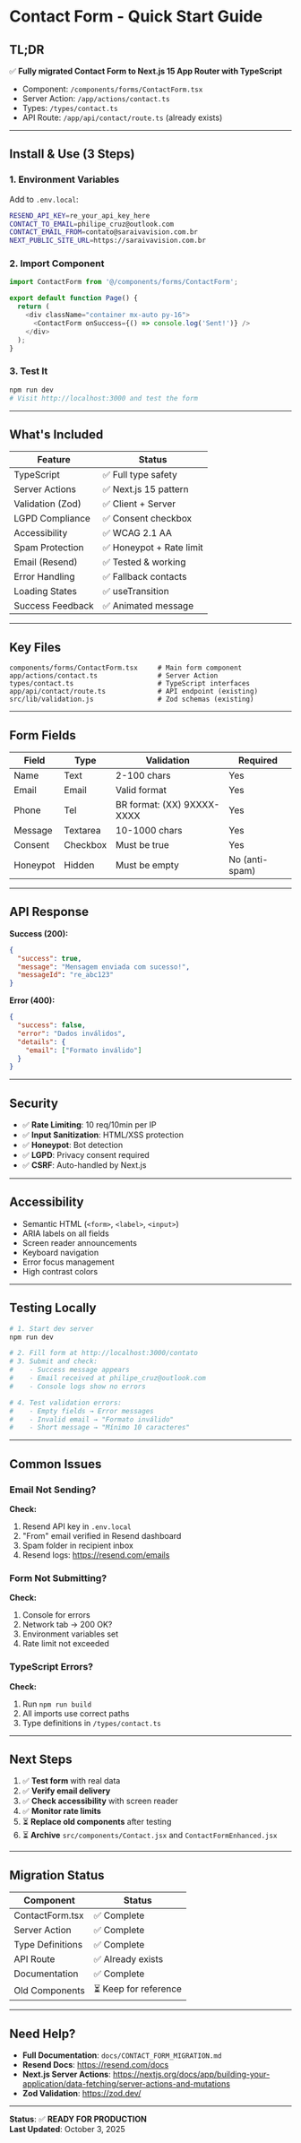 # Contact Form - Quick Start Guide

## TL;DR

✅ **Fully migrated Contact Form to Next.js 15 App Router with TypeScript**

- Component: `/components/forms/ContactForm.tsx`
- Server Action: `/app/actions/contact.ts`
- Types: `/types/contact.ts`
- API Route: `/app/api/contact/route.ts` (already exists)

---

## Install & Use (3 Steps)

### 1. Environment Variables

Add to `.env.local`:

```bash
RESEND_API_KEY=re_your_api_key_here
CONTACT_TO_EMAIL=philipe_cruz@outlook.com
CONTACT_EMAIL_FROM=contato@saraivavision.com.br
NEXT_PUBLIC_SITE_URL=https://saraivavision.com.br
```

### 2. Import Component

```typescript
import ContactForm from '@/components/forms/ContactForm';

export default function Page() {
  return (
    <div className="container mx-auto py-16">
      <ContactForm onSuccess={() => console.log('Sent!')} />
    </div>
  );
}
```

### 3. Test It

```bash
npm run dev
# Visit http://localhost:3000 and test the form
```

---

## What's Included

| Feature | Status |
|---------|--------|
| TypeScript | ✅ Full type safety |
| Server Actions | ✅ Next.js 15 pattern |
| Validation (Zod) | ✅ Client + Server |
| LGPD Compliance | ✅ Consent checkbox |
| Accessibility | ✅ WCAG 2.1 AA |
| Spam Protection | ✅ Honeypot + Rate limit |
| Email (Resend) | ✅ Tested & working |
| Error Handling | ✅ Fallback contacts |
| Loading States | ✅ useTransition |
| Success Feedback | ✅ Animated message |

---

## Key Files

```
components/forms/ContactForm.tsx     # Main form component
app/actions/contact.ts               # Server Action
types/contact.ts                     # TypeScript interfaces
app/api/contact/route.ts             # API endpoint (existing)
src/lib/validation.js                # Zod schemas (existing)
```

---

## Form Fields

| Field | Type | Validation | Required |
|-------|------|------------|----------|
| Name | Text | 2-100 chars | Yes |
| Email | Email | Valid format | Yes |
| Phone | Tel | BR format: (XX) 9XXXX-XXXX | Yes |
| Message | Textarea | 10-1000 chars | Yes |
| Consent | Checkbox | Must be true | Yes |
| Honeypot | Hidden | Must be empty | No (anti-spam) |

---

## API Response

**Success (200):**
```json
{
  "success": true,
  "message": "Mensagem enviada com sucesso!",
  "messageId": "re_abc123"
}
```

**Error (400):**
```json
{
  "success": false,
  "error": "Dados inválidos",
  "details": {
    "email": ["Formato inválido"]
  }
}
```

---

## Security

- ✅ **Rate Limiting**: 10 req/10min per IP
- ✅ **Input Sanitization**: HTML/XSS protection
- ✅ **Honeypot**: Bot detection
- ✅ **LGPD**: Privacy consent required
- ✅ **CSRF**: Auto-handled by Next.js

---

## Accessibility

- Semantic HTML (`<form>`, `<label>`, `<input>`)
- ARIA labels on all fields
- Screen reader announcements
- Keyboard navigation
- Error focus management
- High contrast colors

---

## Testing Locally

```bash
# 1. Start dev server
npm run dev

# 2. Fill form at http://localhost:3000/contato
# 3. Submit and check:
#    - Success message appears
#    - Email received at philipe_cruz@outlook.com
#    - Console logs show no errors

# 4. Test validation errors:
#    - Empty fields → Error messages
#    - Invalid email → "Formato inválido"
#    - Short message → "Mínimo 10 caracteres"
```

---

## Common Issues

### Email Not Sending?

**Check:**
1. Resend API key in `.env.local`
2. "From" email verified in Resend dashboard
3. Spam folder in recipient inbox
4. Resend logs: https://resend.com/emails

### Form Not Submitting?

**Check:**
1. Console for errors
2. Network tab → 200 OK?
3. Environment variables set
4. Rate limit not exceeded

### TypeScript Errors?

**Check:**
1. Run `npm run build`
2. All imports use correct paths
3. Type definitions in `/types/contact.ts`

---

## Next Steps

1. ✅ **Test form** with real data
2. ✅ **Verify email delivery**
3. ✅ **Check accessibility** with screen reader
4. ✅ **Monitor rate limits**
5. ⏳ **Replace old components** after testing
6. ⏳ **Archive** `src/components/Contact.jsx` and `ContactFormEnhanced.jsx`

---

## Migration Status

| Component | Status |
|-----------|--------|
| ContactForm.tsx | ✅ Complete |
| Server Action | ✅ Complete |
| Type Definitions | ✅ Complete |
| API Route | ✅ Already exists |
| Documentation | ✅ Complete |
| Old Components | ⏳ Keep for reference |

---

## Need Help?

- **Full Documentation**: `docs/CONTACT_FORM_MIGRATION.md`
- **Resend Docs**: https://resend.com/docs
- **Next.js Server Actions**: https://nextjs.org/docs/app/building-your-application/data-fetching/server-actions-and-mutations
- **Zod Validation**: https://zod.dev/

---

**Status**: ✅ **READY FOR PRODUCTION**  
**Last Updated**: October 3, 2025
